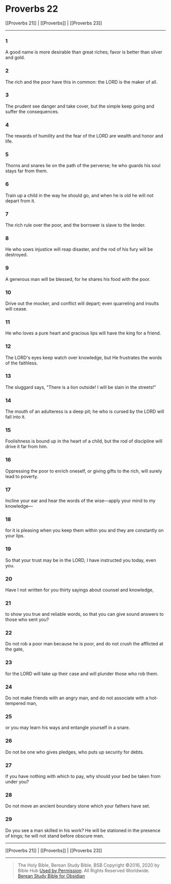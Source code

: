 # Proverbs 22

[[Proverbs 21]] | [[Proverbs]] | [[Proverbs 23]]

---

### 1
A good name is more desirable than great riches; favor is better than silver and gold.

### 2
The rich and the poor have this in common: the LORD is the maker of all.

### 3
The prudent see danger and take cover, but the simple keep going and suffer the consequences.

### 4
The rewards of humility and the fear of the LORD are wealth and honor and life.

### 5
Thorns and snares lie on the path of the perverse; he who guards his soul stays far from them.

### 6
Train up a child in the way he should go, and when he is old he will not depart from it.

### 7
The rich rule over the poor, and the borrower is slave to the lender.

### 8
He who sows injustice will reap disaster, and the rod of his fury will be destroyed.

### 9
A generous man will be blessed, for he shares his food with the poor.

### 10
Drive out the mocker, and conflict will depart; even quarreling and insults will cease.

### 11
He who loves a pure heart and gracious lips will have the king for a friend.

### 12
The LORD's eyes keep watch over knowledge, but He frustrates the words of the faithless.

### 13
The sluggard says, "There is a lion outside! I will be slain in the streets!"

### 14
The mouth of an adulteress is a deep pit; he who is cursed by the LORD will fall into it.

### 15
Foolishness is bound up in the heart of a child, but the rod of discipline will drive it far from him.

### 16
Oppressing the poor to enrich oneself, or giving gifts to the rich, will surely lead to poverty.

### 17
Incline your ear and hear the words of the wise—apply your mind to my knowledge—

### 18
for it is pleasing when you keep them within you and they are constantly on your lips.

### 19
So that your trust may be in the LORD, I have instructed you today, even you.

### 20
Have I not written for you thirty sayings about counsel and knowledge,

### 21
to show you true and reliable words, so that you can give sound answers to those who sent you?

### 22
Do not rob a poor man because he is poor, and do not crush the afflicted at the gate,

### 23
for the LORD will take up their case and will plunder those who rob them.

### 24
Do not make friends with an angry man, and do not associate with a hot-tempered man,

### 25
or you may learn his ways and entangle yourself in a snare.

### 26
Do not be one who gives pledges, who puts up security for debts.

### 27
If you have nothing with which to pay, why should your bed be taken from under you?

### 28
Do not move an ancient boundary stone which your fathers have set.

### 29
Do you see a man skilled in his work? He will be stationed in the presence of kings; he will not stand before obscure men.

---

[[Proverbs 21]] | [[Proverbs]] | [[Proverbs 23]]

---

> The Holy Bible, Berean Study Bible, BSB
> Copyright &copy;2016, 2020 by Bible Hub
> [Used by Permission](https://berean.bible/terms.htm). All Rights Reserved Worldwide.
> [Berean Study Bible for Obsidian](https://github.com/gapmiss/berean-study-bible-for-obsidian)

